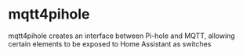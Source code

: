 # mqtt4pihole
mqtt4pihole creates an interface between Pi-hole and MQTT, allowing certain elements to be exposed to Home Assistant as switches
